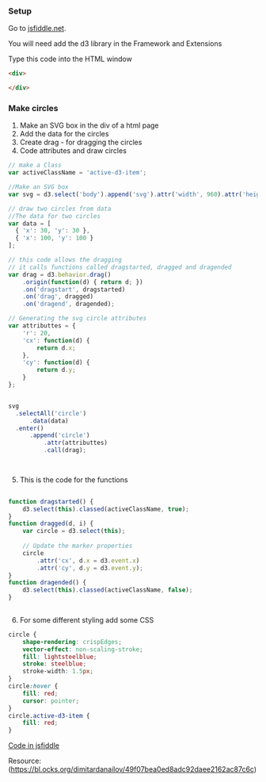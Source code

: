 ### Setup
Go to [jsfiddle.net](https://jsfiddle.net/).

You will need add the d3 library in the Framework and Extensions

Type this code into the HTML window

``` html
<div>

</div>
```

### Make circles
1. Make an SVG box in the div of a html page
2. Add the data for the circles
3. Create drag - for dragging the circles
4. Code attributes and draw circles

``` javascript
// make a Class
var activeClassName = 'active-d3-item';

//Make an SVG box
var svg = d3.select('body').append('svg').attr('width', 960).attr('height', 500);

// draw two circles from data
//The data for two circles
var data = [
  { 'x': 30, 'y': 30 },
  { 'x': 100, 'y': 100 }
];

// this code allows the dragging 
// it calls functions called dragstarted, dragged and dragended
var drag = d3.behavior.drag()
    .origin(function(d) { return d; })
    .on('dragstart', dragstarted)
    .on('drag', dragged)
    .on('dragend', dragended);

// Generating the svg circle attributes
var attributtes = {
    'r': 20,
    'cx': function(d) {
        return d.x;
    },
    'cy': function(d) {
        return d.y;
    }
};


svg
  .selectAll('circle')
      .data(data)
  .enter()
      .append('circle')
          .attr(attributtes)
          .call(drag);

 
``` 

5. This is the code for the functions

``` javascript 
  
function dragstarted() {
    d3.select(this).classed(activeClassName, true);
}
function dragged(d, i) {
    var circle = d3.select(this);
    
    // Update the marker properties
    circle
        .attr('cx', d.x = d3.event.x)
        .attr('cy', d.y = d3.event.y);
}
function dragended() {
    d3.select(this).classed(activeClassName, false);
}                           
  
 ``` 

6. For some different styling add some CSS
``` CSS
circle {
    shape-rendering: crispEdges;
    vector-effect: non-scaling-stroke;
    fill: lightsteelblue;
    stroke: steelblue;
    stroke-width: 1.5px;
}
circle:hover {
    fill: red;
    cursor: pointer;
}
circle.active-d3-item {
    fill: red;
}


``` 

[Code in jsfiddle](https://jsfiddle.net/brennanpincardiff/e5pcruhn/14/)

Resource: (https://bl.ocks.org/dimitardanailov/49f07bea0ed8adc92daee2162ac87c6c)
